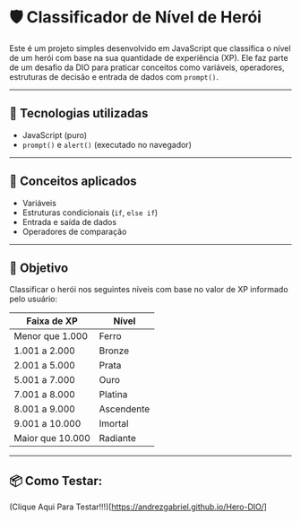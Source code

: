 # 🛡️ Classificador de Nível de Herói

Este é um projeto simples desenvolvido em JavaScript que classifica o nível de um herói com base na sua quantidade de experiência (XP). Ele faz parte de um desafio da DIO para praticar conceitos como variáveis, operadores, estruturas de decisão e entrada de dados com `prompt()`.

---

## 🚀 Tecnologias utilizadas

- JavaScript (puro)
- `prompt()` e `alert()` (executado no navegador)

---

## 🧠 Conceitos aplicados

- Variáveis
- Estruturas condicionais (`if`, `else if`)
- Entrada e saída de dados
- Operadores de comparação

---

## 🎯 Objetivo

Classificar o herói nos seguintes níveis com base no valor de XP informado pelo usuário:

| Faixa de XP         | Nível       |
|---------------------|-------------|
| Menor que 1.000     | Ferro       |
| 1.001 a 2.000       | Bronze      |
| 2.001 a 5.000       | Prata       |
| 5.001 a 7.000       | Ouro        |
| 7.001 a 8.000       | Platina     |
| 8.001 a 9.000       | Ascendente  |
| 9.001 a 10.000      | Imortal     |
| Maior que 10.000    | Radiante    |

---

## 📦 Como Testar: 

(Clique Aqui Para Testar!!!)[https://andrezgabriel.github.io/Hero-DIO/]



